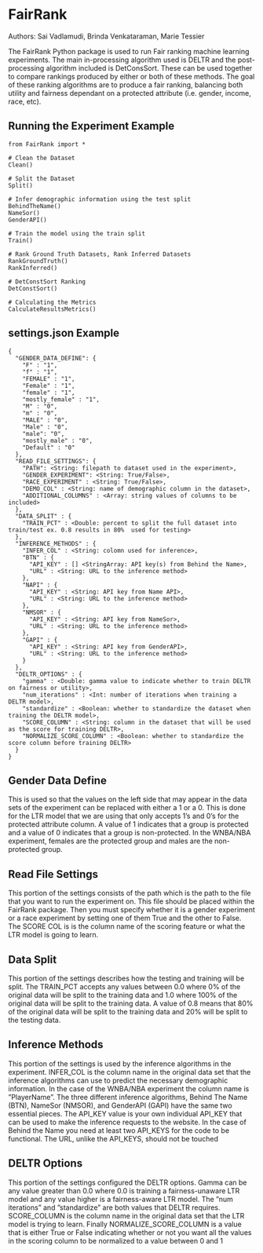 # FairRank #
Authors: Sai Vadlamudi, Brinda Venkataraman, Marie Tessier 

The FairRank Python package is used to run Fair ranking machine learning experiments. The main in-processing algorithm used is DELTR and the post-processing algorithm included is DetConsSort. These can be used together to compare rankings produced by either or both of these methods. The goal of these ranking algorithms are to produce a fair ranking, balancing both utility and fairness dependant on a protected attribute (i.e. gender, income, race, etc).

## Running the Experiment Example ##

```
from FairRank import *

# Clean the Dataset
Clean()

# Split the Dataset
Split()

# Infer demographic information using the test split
BehindTheName()
NameSor()
GenderAPI()

# Train the model using the train split
Train()

# Rank Ground Truth Datasets, Rank Inferred Datasets
RankGroundTruth()
RankInferred()

# DetConstSort Ranking
DetConstSort()

# Calculating the Metrics
CalculateResultsMetrics()
```

## settings.json Example ##

```
{
  "GENDER_DATA_DEFINE": {
    "F" : "1",
    "f" : "1",
    "FEMALE" : "1",
    "Female" : "1",
    "female" : "1",
    "mostly_female" : "1",
    "M" : "0",
    "m" : "0",
    "MALE" : "0",
    "Male" : "0",
    "male": "0",
    "mostly_male" : "0",
    "Default" : "0"
  },
  "READ_FILE_SETTINGS": {
    "PATH": <String: filepath to dataset used in the experiment>,
    "GENDER_EXPERIMENT": <String: True/False>,
    "RACE_EXPERIMENT" : <String: True/False>,
    "DEMO_COL" : <String: name of demographic column in the dataset>,
    "ADDITIONAL_COLUMNS" : <Array: string values of columns to be included>
  },
  "DATA_SPLIT" : {
    "TRAIN_PCT" : <Double: percent to split the full dataset into train/test ex. 0.8 results in 80%  used for testing>
  },
  "INFERENCE_METHODS" : {
    "INFER_COL" : <String: colomn used for inference>,
    "BTN" : {
      "API_KEY" : [] <StringArray: API key(s) from Behind the Name>,
      "URL" : <String: URL to the inference method>
    },
    "NAPI" : {
      "API_KEY" : <String: API key from Name API>,
      "URL" : <String: URL to the inference method>
    },
    "NMSOR" : {
      "API_KEY" : <String: API key from NameSor>,
      "URL" : <String: URL to the inference method>
    },
    "GAPI" : {
      "API_KEY" : <String: API key from GenderAPI>,
      "URL" : <String: URL to the inference method>
    }
  },
  "DELTR_OPTIONS" : {
    "gamma" : <Double: gamma value to indicate whether to train DELTR on fairness or utility>,
    "num_iterations" : <Int: number of iterations when training a DELTR model>,
    "standardize" : <Boolean: whether to standardize the dataset when training the DELTR model>,
    "SCORE_COLUMN" : <String: column in the dataset that will be used as the score for training DELTR>,
    "NORMALIZE_SCORE_COLUMN" : <Boolean: whether to standardize the score column before training DELTR>
  }
}
```

## Gender Data Define ##
This is used
so that the values on the left side that may appear in the data sets of the experiment
can be replaced with either a 1 or a 0. This is done for the LTR model that we are using
that only accepts 1’s and 0’s for the protected attribute column. A value of 1 indicates
that a group is protected and a value of 0 indicates that a group is non-protected. In
the WNBA/NBA experiment, females are the protected group and males are the non-
protected group.

## Read File Settings ##

This portion of
the settings consists of the path which is the path to the file that you want to run the
experiment on. This file should be placed within the FairRank package. Then you must
specify whether it is a gender experiment or a race experiment by setting one of them True
and the other to False. The SCORE COL is is the column name of the scoring feature or
what the LTR model is going to learn. 

## Data Split ##
This portion of the settings describes how the testing and training will be split. The TRAIN_PCT
accepts any values between 0.0 where 0% of the original data will be split to the training
data and 1.0 where 100% of the original data will be split to the training data. A value of 0.8
means that 80% of the original data will be split to the training data and 20%
will be split to the testing data.

## Inference Methods ##
This portion of the settings is used by the inference algorithms in the experiment.
INFER_COL is the column name in the original data set that the inference algorithms can
use to predict the necessary demographic information. In the case of the WNBA/NBA
experiment the column name is ”PlayerName”. The three different inference algorithms,
Behind The Name (BTN), NameSor (NMSOR), and GenderAPI (GAPI) have the same
two essential pieces. The API_KEY value is your own individual API_KEY that can be
used to make the inference requests to the website. In the case of Behind the Name
you need at least two API_KEYS for the code to be functional. The URL, unlike the
API_KEYS, should not be touched

## DELTR Options ##
This portion of the settings configured the DELTR options. Gamma can be any value greater
than 0.0 where 0.0 is training a fairness-unaware LTR model and any value higher is a
fairness-aware LTR model. The ”num iterations” and ”standardize” are both values that
DELTR requires. SCORE_COLUMN is the column name in the original data set that the
LTR model is trying to learn. Finally NORMALIZE_SCORE_COLUMN is a value that is either
True or False indicating whether or not you want all the values in the scoring column to
be normalized to a value between 0 and 1


